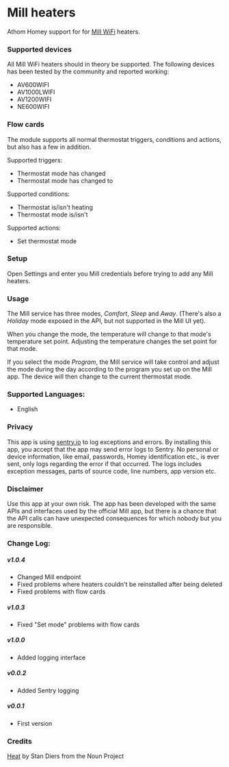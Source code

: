 # Mill heaters

Athom Homey support for for [Mill WiFi](https://www.millheat.com/mill-wifi/) heaters.

### Supported devices

All Mill WiFi heaters should in theory be supported.
The following devices has been tested by the community and reported working:
* AV600WIFI
* AV1000LWIFI
* AV1200WIFI
* NE600WIFI

### Flow cards
The module supports all normal thermostat triggers, conditions and actions, but also has a few in addition.

Supported triggers:
* Thermostat mode has changed
* Thermostat mode has changed to <mode>

Supported conditions:
* Thermostat is/isn't heating
* Thermostat mode is/isn't <mode>

Supported actions:
* Set thermostat mode

### Setup

Open Settings and enter you Mill credentials before trying to add any Mill heaters.

### Usage

The Mill service has three modes, _Comfort_, _Sleep_ and _Away_. (There's also a _Holiday_ mode exposed in the API, but not supported in the Mill UI yet).

When you change the mode, the temperature will change to that mode's temperature set point. Adjusting the temperature changes the set point for that mode.

If you select the mode _Program_, the Mill service will take control and adjust the mode during the day according to the program you set up on the Mill app. The device will then change to the current thermostat mode.

### Supported Languages:

* English

### Privacy

This app is using [sentry.io](http://sentry.io) to log exceptions and errors. By installing this app, you accept that the app may send error logs to Sentry. No personal or device information, like email, passwords, Homey identification etc., is ever sent, only logs regarding the error if that occurred. The logs includes exception messages, parts of source code, line numbers, app version etc.

### Disclaimer

Use this app at your own risk. The app has been developed with the same APIs and interfaces used by the official Mill app, but there is a chance that the API calls can have unexpected consequences for which nobody but you are responsible.

### Change Log:

##### v1.0.4
* Changed Mill endpoint
* Fixed problems where heaters couldn't be reinstalled after being deleted
* Fixed problems with flow cards

##### v1.0.3
* Fixed "Set mode" problems with flow cards

##### v1.0.0
* Added logging interface

##### v0.0.2
* Added Sentry logging

##### v0.0.1
* First version

### Credits
[Heat](https://thenounproject.com/search/?q=heat&i=860995) by Stan Diers from the Noun Project
